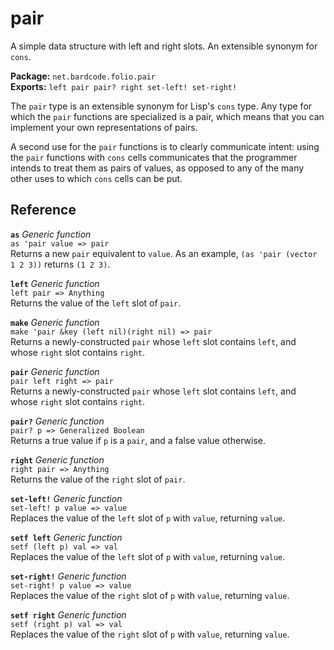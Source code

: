 # pair
A simple data structure with left and right slots. An extensible synonym for `cons`.

**Package:** `net.bardcode.folio.pair`<br>
**Exports:** `left pair pair? right set-left! set-right!`

The `pair` type is an extensible synonym for Lisp's `cons` type. Any type for which the `pair` functions are specialized is a pair, which means that you can implement your own representations of pairs. 

A second use for the `pair` functions is to clearly communicate intent: using the `pair` functions with `cons` cells communicates that the programmer intends to treat them as pairs of values, as opposed to any of the many other uses to which `cons` cells can be put.

## Reference

**`as`** *Generic function* <br>
`as 'pair value => pair`<br>
Returns a new `pair` equivalent to `value`. As an example, `(as 'pair (vector 1 2 3))` returns `(1 2 3)`.

**`left`** *Generic function* <br>
`left pair => Anything`<br>
Returns the value of the `left` slot of `pair`.

**`make`** *Generic function* <br>
`make 'pair &key (left nil)(right nil) => pair`<br>
Returns a newly-constructed `pair` whose `left` slot contains `left`, and whose `right` slot contains `right`.

**`pair`** *Generic function* <br>
`pair left right => pair`<br>
Returns a newly-constructed `pair` whose `left` slot contains `left`, and whose `right` slot contains `right`.

**`pair?`** *Generic function* <br>
`pair? p => Generalized Boolean`<br>
Returns a true value if `p` is a `pair`, and a false value otherwise.

**`right`** *Generic function* <br>
`right pair => Anything`<br>
Returns the value of the `right` slot of `pair`.

**`set-left!`** *Generic function* <br>
`set-left! p value => value`<br>
Replaces the value of the `left` slot of `p` with `value`, returning `value`.

**`setf left`** *Generic function* <br>
`setf (left p) val => val`<br>
Replaces the value of the `left` slot of `p` with `value`, returning `value`.

**`set-right!`** *Generic function* <br>
`set-right! p value => value`<br>
Replaces the value of the `right` slot of `p` with `value`, returning `value`.

**`setf right`** *Generic function* <br>
`setf (right p) val => val`<br>
Replaces the value of the `right` slot of `p` with `value`, returning `value`.
